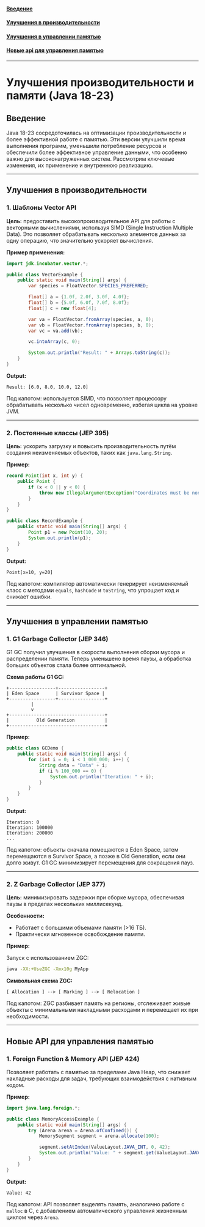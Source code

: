 #### [Введение](#Введение-1)
#### [Улучшения в производительности](#Улучшения-в-производительности-1)
#### [Улучшения в управлении памятью](#Улучшения-в-управлении-памятью-1)
#### [Новые api для управления памятью](#Новые-api-для-управления-памятью-1)

---
# Улучшения производительности и памяти (Java 18-23)

## Введение

Java 18-23 сосредоточилась на оптимизации производительности и более эффективной работе с памятью. Эти версии улучшили время выполнения программ, уменьшили потребление ресурсов и обеспечили более эффективное управление данными, что особенно важно для высоконагруженных систем. Рассмотрим ключевые изменения, их применение и внутреннюю реализацию.

---

## Улучшения в производительности

### 1. **Шаблоны Vector API**

**Цель:** предоставить высокопроизводительное API для работы с векторными вычислениями, используя SIMD (Single Instruction Multiple Data). Это позволяет обрабатывать несколько элементов данных за одну операцию, что значительно ускоряет вычисления.

**Пример применения:**

```java
import jdk.incubator.vector.*;

public class VectorExample {
    public static void main(String[] args) {
        var species = FloatVector.SPECIES_PREFERRED;

        float[] a = {1.0f, 2.0f, 3.0f, 4.0f};
        float[] b = {5.0f, 6.0f, 7.0f, 8.0f};
        float[] c = new float[4];

        var va = FloatVector.fromArray(species, a, 0);
        var vb = FloatVector.fromArray(species, b, 0);
        var vc = va.add(vb);

        vc.intoArray(c, 0);

        System.out.println("Result: " + Arrays.toString(c));
    }
}
```

**Output:**

```
Result: [6.0, 8.0, 10.0, 12.0]
```

Под капотом: используется SIMD, что позволяет процессору обрабатывать несколько чисел одновременно, избегая цикла на уровне JVM.

---

### 2. **Постоянные классы (JEP 395)**

**Цель:** ускорить загрузку и повысить производительность путём создания неизменяемых объектов, таких как `java.lang.String`.

**Пример:**

```java
record Point(int x, int y) {
    public Point {
        if (x < 0 || y < 0) {
            throw new IllegalArgumentException("Coordinates must be non-negative.");
        }
    }
}

public class RecordExample {
    public static void main(String[] args) {
        Point p1 = new Point(10, 20);
        System.out.println(p1);
    }
}
```

**Output:**

```
Point[x=10, y=20]
```

Под капотом: компилятор автоматически генерирует неизменяемый класс с методами `equals`, `hashCode` и `toString`, что упрощает код и снижает ошибки.

---

## Улучшения в управлении памятью

### 1. **G1 Garbage Collector (JEP 346)**

G1 GC получил улучшения в скорости выполнения сборки мусора и распределении памяти. Теперь уменьшено время паузы, а обработка больших объектов стала более оптимальной.

**Схема работы G1 GC:**

```
+-----------------+-----------------+
| Eden Space      | Survivor Space |
+-----------------+-----------------+
         |
         v
+-----------------------------------+
|          Old Generation           |
+-----------------------------------+
```

**Пример:**

```java
public class GCDemo {
    public static void main(String[] args) {
        for (int i = 0; i < 1_000_000; i++) {
            String data = "Data" + i;
            if (i % 100_000 == 0) {
                System.out.println("Iteration: " + i);
            }
        }
    }
}
```

**Output:**

```
Iteration: 0
Iteration: 100000
Iteration: 200000
...
```

Под капотом: объекты сначала помещаются в Eden Space, затем перемещаются в Survivor Space, а позже в Old Generation, если они долго живут. G1 GC минимизирует перемещения для сокращения пауз.

---

### 2. **Z Garbage Collector (JEP 377)**

**Цель:** минимизировать задержки при сборке мусора, обеспечивая паузы в пределах нескольких миллисекунд.

**Особенности:**

- Работает с большими объемами памяти (>16 ТБ).
- Практически мгновенное освобождение памяти.

**Пример:**

Запуск с использованием ZGC:

```bash
java -XX:+UseZGC -Xmx10g MyApp
```

**Символьная схема ZGC:**

```
[ Allocation ] --> [ Marking ] --> [ Relocation ]
```

Под капотом: ZGC разбивает память на регионы, отслеживает живые объекты с минимальными накладными расходами и перемещает их при необходимости.

---

## Новые API для управления памятью

### 1. **Foreign Function & Memory API (JEP 424)**

Позволяет работать с памятью за пределами Java Heap, что снижает накладные расходы для задач, требующих взаимодействия с нативным кодом.

**Пример:**

```java
import java.lang.foreign.*;

public class MemoryAccessExample {
    public static void main(String[] args) {
        try (Arena arena = Arena.ofConfined()) {
            MemorySegment segment = arena.allocate(100);

            segment.setAtIndex(ValueLayout.JAVA_INT, 0, 42);
            System.out.println("Value: " + segment.get(ValueLayout.JAVA_INT, 0));
        }
    }
}
```

**Output:**

```
Value: 42
```

Под капотом: API позволяет выделять память, аналогично работе с `malloc` в C, с добавлением автоматического управления жизненным циклом через `Arena`.
